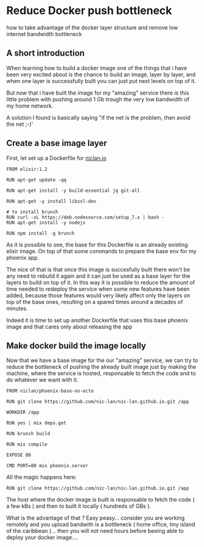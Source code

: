 # Reduce Docker push bottleneck

how to take advantage of the docker layer structure and remove low internet bandwidth bottleneck

## A short introduction

When learning how to build a docker image one of the things that i have been very excited about is the chance to build an image, layer by layer, and when one layer is successfully built you can just put next levels on top of it. 

But now that i have built the image for my "amazing" service there is this little problem with pushing around 1 Gb trough the very low bandwidth of my home network.

A solution I found is basically saying "if the net is the problem, then avoid the net ;-)'

## Create a base image layer 

First, let set up a Dockerfile for [niclan.io](http://www.niclan.io/) 

```
FROM elixir:1.2

RUN apt-get update -qq

RUN apt-get install -y build-essential jq git-all

RUN apt-get -y install libssl-dev

# to install brunch
RUN curl -sL https://deb.nodesource.com/setup_7.x | bash -
RUN apt-get install -y nodejs

RUN npm install -g brunch
```

As it is possible to see, the base for this Dockerfile is an already existing elixir image. On top of that some commands to prepare the base env for my phoenix app.

The nice of that is that once this image is succesfully built there won't be any need to rebuild it again and it can just be used as a base layer for the layers to build on top of it. In this way it is possible to reduce the amount of time needed to redeploy the service when some new features have been added, because those features would very likely affect only the layers on top of the base ones, resulting on a spared times around a decades of minutes.

Indeed it is time to set up another Dockerfile that uses this base phoenix image and that cares only about releasing the app 

## Make docker build the image locally 

Now that we have a base image for the our "amazing" service, we can try to reduce the bottleneck of pushing the already built image just by making the machine, where the service is hosted, responsable to fetch the code and to do whatever we want with it.

```
FROM niclan/phoenix-base-no-ecto

RUN git clone https://github.com/nic-lan/nic-lan.github.io.git /app

WORKDIR /app

RUN yes | mix deps.get

RUN brunch build

RUN mix compile

EXPOSE 80

CMD PORT=80 mix phoenix.server
```


All the magic happens here:
```
RUN git clone https://github.com/nic-lan/nic-lan.github.io.git /app
```

The host where the docker image is built is responsable to fetch the code ( a few kBs ) and then to built it locally ( hundreds of GBs ). 

What is the advantage of that ? Easy peasy... consider you are working remotely and you upload bandwith is a bottleneck ( home office, tiny island of the caribbean )... then you will not need hours before beeing able to deploy your docker image.... 


